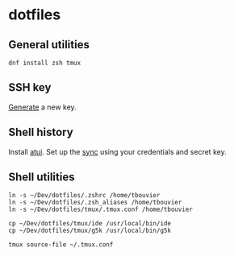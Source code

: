 # dotfiles

## General utilities

```
dnf install zsh tmux
```

## SSH key

[Generate](https://docs.github.com/en/authentication/connecting-to-github-with-ssh/generating-a-new-ssh-key-and-adding-it-to-the-ssh-agent) a new key.

## Shell history

Install [atui](https://docs.atuin.sh/guide/installation/). Set up the [sync](https://docs.atuin.sh/guide/sync/) using your credentials and secret key.

## Shell utilities

```
ln -s ~/Dev/dotfiles/.zshrc /home/tbouvier
ln -s ~/Dev/dotfiles/.zsh_aliases /home/tbouvier
ln -s ~/Dev/dotfiles/tmux/.tmux.conf /home/tbouvier

cp ~/Dev/dotfiles/tmux/ide /usr/local/bin/ide
cp ~/Dev/dotfiles/tmux/g5k /usr/local/bin/g5k
```

```
tmux source-file ~/.tmux.conf
```
